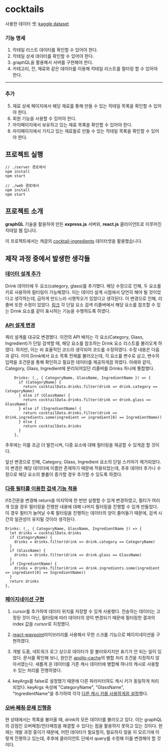 # cocktails

사용한 데이터 셋: [kaggle dataset](https://www.kaggle.com/datasets/ai-first/cocktail-ingredients)

### 기능 명세

1. 칵테일 리스트 데이터를 확인할 수 있어야 한다.
2. 칵테일 상세 데이터를 확인할 수 있어야 한다.
3. graphQL을 활용해서 서버를 구현해야 한다.
4. 카테고리, 잔, 재료와 같은 데이터를 이용해 칵테일 리스트를 필터링 할 수 있어야 한다.
<hr/>

### 추가

5.  재료 상세 페이지에서 해당 재료를 통해 만들 수 있는 칵테일 목록을 확인할 수 있어야 한다.
6.  회원 기능을 사용할 수 있어야 한다.
7.  마이페이지에서 보유하고 있는 재료 목록을 확인할 수 있어야 한다.
8.  마이페이지에서 가지고 있는 재료들로 만들 수 있는 칵테일 목록을 확인할 수 있어야 한다.

## 프로젝트 실행

```
// ./server 경로에서
npm install
npm start

// ./web 경로에서
npm install
npm start
```

## 프로젝트 소개

**graphQL** 기술을 활용하여 만든 **express.js** 서버와, **react.js** 클라이언트로 이루어진 칵테일 웹 입니다.

이 프로젝트에서는 캐글의 [cocktail-ingredients](https://www.kaggle.com/datasets/ai-first/cocktail-ingredients) 데이터셋을 활용했습니다.

## 제작 과정 중에서 발생한 생각들

### [데이터 설계 추가](https://github.com/preferchoi/cocktails/commit/af7eeb7f0b66e53713700c896ee75273444914c0)

Drink 데이터에 두 요소(category, glass)를 추가했다. 해당 수정으로 인해, 두 요소를 키로 사용하여 필터링이 가능해졌다.
이는 데이터 설계 시점에서 당연히 해야 될 것이었다고 생각하는데, 급하게 만드느라 시행착오가 있었다고 생각된다.
이 변경으로 인해, 리졸버 또한 수정이 있었다. [링크](https://github.com/preferchoi/cocktails/commit/03846d162e1292578c3c3008b7ad09feecc35ef8)
각 단일 요소 검색 리졸버에서 해당 요소를 참조할 수 있는 Drink 요소를 같이 표시하는 기능을 수행하도록 하였다.

### [API 설계 변경](https://github.com/preferchoi/cocktails/commit/697297f1379ab19980c44d61fec84eeea99acb93)

쿼리 설계를 대규모 변경했다. 이전의 API 배치는 각 요소(Category, Glass, Ingredient)가 단일 검색할 때, 해당 요소를 참조하는 Drink 요소 리스트를 불러오게 하였다. 하지만, 이는 비 효율적인 코드라 생각되어 코드를 수정하였다.
수정 내용은 다음과 같다. 이미 Drink에서 요소 목록 전체를 불러오는데, 각 요소를 변수로 삼고, 변수의 입력을 조건문을 통해 확인하고 필요한 데이터를 제공하게끔 하였다.
아래와 같이, Category, Glass, Ingredient에 분리되어있던 리졸버를 Drinks 하나에 통합했다.

```
    Drinks: (_, { CategoryName, GlassName, IngredientName }) => {
      if (CategoryName) {
        return cocktailData.drinks.filter(drink => drink.category == CategoryName)
      } else if (GlassName) {
        return cocktailData.drinks.filter(drink => drink.glass == GlassName)
      } else if (IngredientName) {
        return cocktailData.drinks.filter(drink => drink.ingredients.some(ingredient => ingredient[0] == IngredientName))
      } else {
        return cocktailData.drinks
      }
    },
```

추후에는 이를 조금 더 발전시켜, 다중 요소에 대해 필터링을 제공할 수 있게끔 할 것이다.

앞선 변경으로 인해, Category, Glass, Ingredient 요소의 단일 스키마가 제거되었다. 이 변경은 해당 데이터에 이름만 존재하기 때문에 적용되었는데, 추후 데이터 추가나 수정으로 해당 요소의 볼륨이 증가할 경우 추가할 수 있도록 하겠다.

### [다중 필터를 이용한 검색 기능 적용](https://github.com/preferchoi/cocktails/commit/9bae821049f6f2625b1f7bf659248199bec14551)

if조건문을 변경해 return을 마지막에 한 번만 실행할 수 있게 변경하였고, 필터가 여러 개 있을 경우 필터링을 진행한 내용에 대해 나머지 필터링을 진행할 수 있게 만들었다. 이 경우 필터가 늘어날 수록 필터링을 진행하는 데이터의 양이 줄어들기 때문에, 검색 시간의 일관성이 유지될 것이라 생각된다.

```
Drinks: (_, { CategoryName, GlassName, IngredientName }) => {
  let drinks = cocktailData.drinks
  if (CategoryName) {
    drinks = drinks.filter(drink => drink.category == CategoryName)
  }
  if (GlassName) {
    drinks = drinks.filter(drink => drink.glass == GlassName)
  }
  if (IngredientName) {
    drinks = drinks.filter(drink => drink.ingredients.some(ingredient => ingredient[0] == IngredientName))
  }
  return drinks
},
```

### [페이지네이션 구현](https://github.com/preferchoi/cocktails/commit/88f65c7b9e5ea9a8b18a7791e7ffe09cd238c57d)

1. cursor를 추가하여 데이터 위치를 저장할 수 있게 사용했다. 전송하는 데이터는 고정된 것이 아닌, 필터링에 따라 데이터의 양이 변경되기 때문에 필터링한 결과의 index 값을 cursor로 지정했다.

2. [react-waypoint](https://github.com/preferchoi/cocktails/commit/6565635251c8ac61e317323f51ee1d3f1856ed01)라이브러리를 사용해서 무한 스크롤 기능으로 페이지네이션을 구현하였다.

3. 개발 도중, 네트워크 로그 상으로 데이터가 잘 불러와지지만 표기가 안 되는 일이 있었다. 문서를 확인해 보니, 원인은 [apollo-cache](https://github.com/preferchoi/cocktails/commit/39337272af615dd210aa1ce4395357c84a6ebc2a)의 병합 처리 조건을 지정하지 않아서였는다. 새롭게 온 데이터를 기존 캐시 데이터에 병합해 하나의 캐시로 사용할 수 있는 처리를 진행하였다.

4. keyArgs를 false로 설정했기 때문에 다른 파라미터여도 캐시 키가 동일하게 처리되었다. keyArgs 속성에 "CategoryName", "GlassName", "IngredientName"을 추가하여 각각 [다른 캐시 키를 사용하게끔 설정](https://github.com/preferchoi/cocktails/commit/ed9579ba96c9354079b8f050a57e397be54cb3cf)했다.

### [~~오버 페칭 문제~~ 진행중]()

현 상태에서는 목록을 불러올 때, drink의 모든 데이터를 불러오고 있다. 이는 graphQL의 강점인 오버페칭/언더페칭을 해결할 수 있다는 점을 활용하지 못하고 있는 것이다. 현재는 개발 과정 중이기 때문에, 어떤 데이터가 필요할지, 필요하지 않을 지 모르기에 이렇게 진행하고 있는데, 추후에 클라이언트 단에서 query를 수정해 이를 변경해야 할 것이다.
